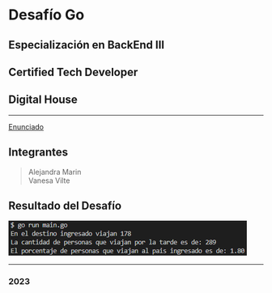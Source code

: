 # Desafío Go

## Especialización en BackEnd III
## Certified Tech Developer
## Digital House

---

[Enunciado](https://drive.google.com/file/d/1jbvT7sTP8RcAM2jMA2ugf2tCWM6OT03w/view?usp=sharing)

## Integrantes
> Alejandra Marin  
> Vanesa Vilte

## Resultado del Desafío

![Captura](/Captura%20Ejecuci%C3%B3n.png)

---

### 2023